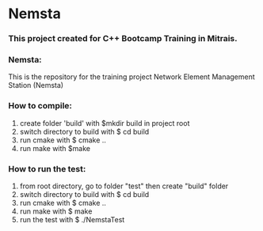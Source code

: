 # Nemsta
### This project created for C++ Bootcamp Training in Mitrais.

### Nemsta:
This is the repository for the training project Network Element Management Station (Nemsta)

### How to compile:
1. create folder 'build' with $mkdir build in project root
2. switch directory to build with $ cd build
3. run cmake with $ cmake ..
4. run make with $make

### How to run the test:
1. from root directory, go to folder "test" then create "build" folder
2. switch directory to build with $ cd build
3. run cmake with $ cmake ..
4. run make with $ make
5. run the test with $ ./NemstaTest
